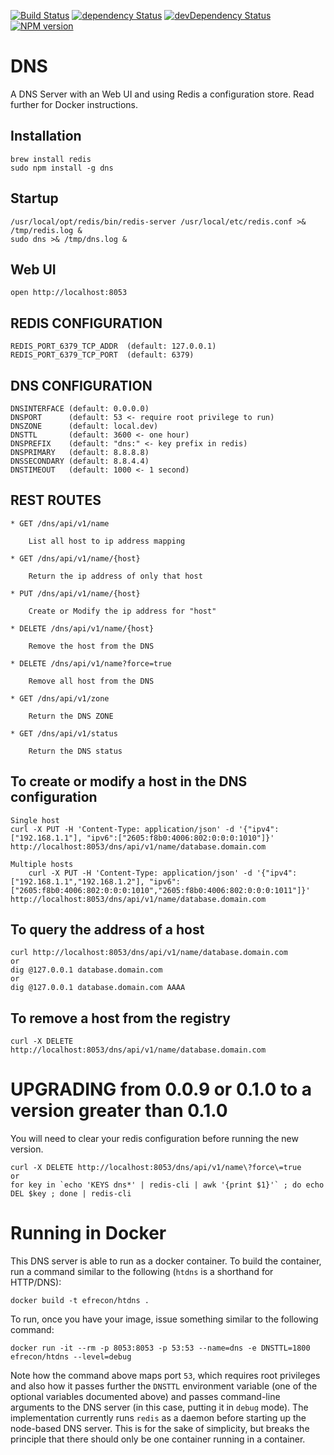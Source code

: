 [![Build Status](https://travis-ci.org/hbouvier/dns.png)](https://travis-ci.org/hbouvier/dns)
[![dependency Status](https://david-dm.org/hbouvier/dns/status.png?theme=shields.io)](https://david-dm.org/hbouvier/dns#info=dependencies)
[![devDependency Status](https://david-dm.org/hbouvier/dns/dev-status.png?theme=shields.io)](https://david-dm.org/hbouvier/dns#info=devDependencies)
[![NPM version](https://badge.fury.io/js/dns.png)](http://badge.fury.io/js/dns)

DNS
===

A DNS Server with an Web UI and using Redis a configuration store. Read further
for Docker instructions.

## Installation

	brew install redis
	sudo npm install -g dns

## Startup

	/usr/local/opt/redis/bin/redis-server /usr/local/etc/redis.conf >& /tmp/redis.log &
	sudo dns >& /tmp/dns.log &

## Web UI

	open http://localhost:8053

## REDIS CONFIGURATION

    REDIS_PORT_6379_TCP_ADDR  (default: 127.0.0.1)
    REDIS_PORT_6379_TCP_PORT  (default: 6379)

## DNS CONFIGURATION

    DNSINTERFACE (default: 0.0.0.0)
    DNSPORT      (default: 53 <- require root privilege to run)
    DNSZONE      (default: local.dev)
    DNSTTL       (default: 3600 <- one hour)
    DNSPREFIX    (default: "dns:" <- key prefix in redis)
    DNSPRIMARY   (default: 8.8.8.8)
    DNSSECONDARY (default: 8.8.4.4)
    DNSTIMEOUT   (default: 1000 <- 1 second)

## REST ROUTES

	* GET /dns/api/v1/name

		List all host to ip address mapping

	* GET /dns/api/v1/name/{host}

		Return the ip address of only that host

	* PUT /dns/api/v1/name/{host}

		Create or Modify the ip address for "host"

	* DELETE /dns/api/v1/name/{host}

		Remove the host from the DNS

	* DELETE /dns/api/v1/name?force=true

		Remove all host from the DNS

	* GET /dns/api/v1/zone

		Return the DNS ZONE

	* GET /dns/api/v1/status

		Return the DNS status


## To create or modify a host in the DNS configuration

    Single host
	curl -X PUT -H 'Content-Type: application/json' -d '{"ipv4":["192.168.1.1"], "ipv6":["2605:f8b0:4006:802:0:0:0:1010"]}' http://localhost:8053/dns/api/v1/name/database.domain.com
	
    Multiple hosts
        curl -X PUT -H 'Content-Type: application/json' -d '{"ipv4":["192.168.1.1","192.168.1.2"], "ipv6":["2605:f8b0:4006:802:0:0:0:1010","2605:f8b0:4006:802:0:0:0:1011"]}' http://localhost:8053/dns/api/v1/name/database.domain.com

## To query the address of a host

	curl http://localhost:8053/dns/api/v1/name/database.domain.com
	or
	dig @127.0.0.1 database.domain.com
	or
	dig @127.0.0.1 database.domain.com AAAA

## To remove a host from the registry

	curl -X DELETE http://localhost:8053/dns/api/v1/name/database.domain.com

# UPGRADING from 0.0.9 or 0.1.0 to a version greater than 0.1.0

You will need to clear your redis configuration before running the new version.

    curl -X DELETE http://localhost:8053/dns/api/v1/name\?force\=true
    or
    for key in `echo 'KEYS dns*' | redis-cli | awk '{print $1}'` ; do echo DEL $key ; done | redis-cli

# Running in Docker

This DNS server is able to run as a docker container. To build the container,
run a command similar to the following (`htdns` is a shorthand for HTTP/DNS):

    docker build -t efrecon/htdns .
    
To run, once you have your image, issue something similar to the following command:

    docker run -it --rm -p 8053:8053 -p 53:53 --name=dns -e DNSTTL=1800 efrecon/htdns --level=debug
    
Note how the command above maps port `53`, which requires root privileges and
also how it passes further the `DNSTTL` environment variable (one of the
optional variables documented above) and passes command-line arguments to the
DNS server (in this case, putting it in `debug` mode). The implementation
currently runs `redis` as a daemon before starting up the node-based DNS server.
This is for the sake of simplicity, but breaks the principle that there should
only be one container running in a container.